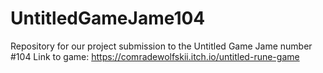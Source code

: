 # UntitledGameJame104
Repository for our project submission to the Untitled Game Jame number #104
Link to game: https://comradewolfskii.itch.io/untitled-rune-game
